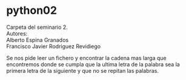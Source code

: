 # python02
Carpeta del seminario 2.<br/>
Autores:<br/>
Alberto Espina Granados <br/>
Francisco Javier Rodriguez Revidiego

Se nos pide leer un fichero y encontrar la cadena mas larga que encontremos donde se cumpla que la ultima letra de la palabra sea la primera letra de la siguiente y que no se repitan las palabras.
